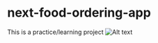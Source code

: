 # next-food-ordering-app
This is a practice/learning project
![Alt text]("next-food-ordering-app/food-ordering-app/public/?raw=true" "Title")
